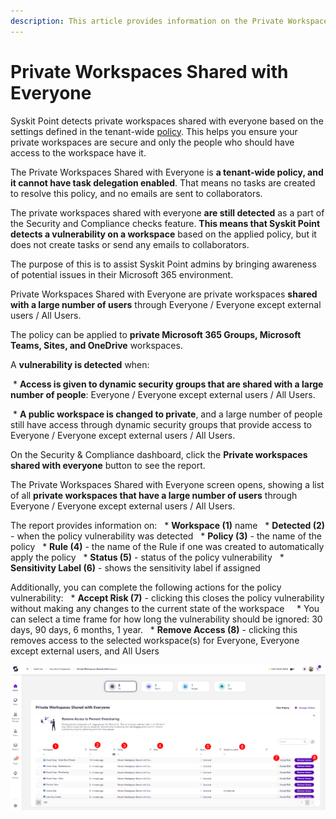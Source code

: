 ```yaml
---
description: This article provides information on the Private Workspaces Shared with Everyone report.
---
```


# Private Workspaces Shared with Everyone

Syskit Point detects private workspaces shared with everyone based on the settings defined in the tenant-wide [policy](../automated-workflows/private-workspaces-shared-with-everyone-admin.md). This helps you ensure your private workspaces are secure and only the people who should have access to the workspace have it. 

The Private Workspaces Shared with Everyone is **a tenant-wide policy, and it cannot have task delegation enabled**. That means no tasks are created to resolve this policy, and no emails are sent to collaborators.

The private workspaces shared with everyone **are still detected** as a part of the Security and Compliance checks feature. **This means that Syskit Point detects a vulnerability on a workspace** based on the applied policy, but it does not create tasks or send any emails to collaborators. 

The purpose of this is to assist Syskit Point admins by
bringing awareness of potential issues in their Microsoft 365 environment. 

Private Workspaces Shared with Everyone are private workspaces **shared with a large number of users** through Everyone / Everyone except external users / All Users. 

The policy can be applied to **private Microsoft 365 Groups, Microsoft Teams, Sites, and OneDrive** workspaces. 

A **vulnerability is detected** when:

 * **Access is given to dynamic security groups that are shared with a large number of people**: Everyone / Everyone except external users / All Users. 

 * **A public workspace is changed to private**, and a large number of people still have access through dynamic security groups that provide access to Everyone / Everyone except external users / All Users.

On the Security & Compliance dashboard, click the **Private workspaces shared with everyone** button to see the report.

The Private Workspaces Shared with Everyone screen opens, showing a list of all **private workspaces that have a large number of users** through Everyone / Everyone except external users / All Users.

The report provides information on:
  * **Workspace (1)** name
  * **Detected (2)** - when the policy vulnerability was detected
  * **Policy (3)** - the name of the policy
  * **Rule (4)** - the name of the Rule if one was created to automatically apply the policy
  * **Status (5)** - status of the policy vulnerability
  * **Sensitivity Label (6)** - shows the sensitivity label if assigned

Additionally, you can complete the following actions for the policy vulnerability:
  * **Accept Risk (7)** - clicking this closes the policy vulnerability without making any changes to the current state of the workspace 
    * You can select a time frame for how long the vulnerability should be ignored: 30 days, 90 days, 6 months, 1 year. 
  * **Remove Access (8)** - clicking this removes access to the selected workspace(s) for Everyone, Everyone except external users, and All Users

![Private Workspaces Shared with Everyone](../../.gitbook/assets/security-compliance-checks-private-workspaces-everyone.png)
